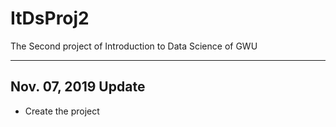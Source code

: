 # ItDsProj2

The Second project of Introduction to Data Science of GWU

---

## Nov. 07, 2019 Update

* Create the project
